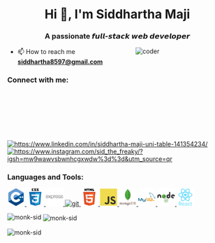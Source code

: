 <h1 align="center">Hi 👋, I'm Siddhartha Maji</h1>
<h3 align="center">A passionate 𝙛𝙪𝙡𝙡-𝙨𝙩𝙖𝙘𝙠 𝙬𝙚𝙗 𝙙𝙚𝙫𝙚𝙡𝙤𝙥𝙚𝙧</h3>
<img align="right" height="210px" width="210px"alt="coder" src="https://www.bing.com/th/id/OGC.81178b47a8598f0c81c4799f2cdd4057?pid=1.7&rurl=https%3a%2f%2fcdn.filestackcontent.com%2fefbSR18hT5uRKuo0zoMA&ehk=zs%2bkK9YczPNWfn9uKYeHtyVFDP63Xmr9DOGFN0llU3c%3d">

- 📫 How to reach me **siddhartha8597@gmail.com**

<h3 align="left">Connect with me:</h3>
<p align="left">
<a href="https://linkedin.com/in/https://www.linkedin.com/in/siddhartha-maji-uni-table-141354234/" target="blank"><img align="center" src="https://raw.githubusercontent.com/rahuldkjain/github-profile-readme-generator/master/src/images/icons/Social/linked-in-alt.svg" alt="https://www.linkedin.com/in/siddhartha-maji-uni-table-141354234/" height="30" width="40" /></a>
<a href="https://instagram.com/https://www.instagram.com/sid_the_freaky/?igsh=mw9wawvsbwnhcgxwdw%3d%3d&utm_source=qr" target="blank"><img align="center" src="https://raw.githubusercontent.com/rahuldkjain/github-profile-readme-generator/master/src/images/icons/Social/instagram.svg" alt="https://www.instagram.com/sid_the_freaky/?igsh=mw9wawvsbwnhcgxwdw%3d%3d&utm_source=qr" height="30" width="40" /></a>
</p>

<h3 align="left">Languages and Tools:</h3>
<p align="left"> <a href="https://www.w3schools.com/cpp/" target="_blank" rel="noreferrer"> <img src="https://raw.githubusercontent.com/devicons/devicon/master/icons/cplusplus/cplusplus-original.svg" alt="cplusplus" width="40" height="40"/> </a> <a href="https://www.w3schools.com/css/" target="_blank" rel="noreferrer"> <img src="https://raw.githubusercontent.com/devicons/devicon/master/icons/css3/css3-original-wordmark.svg" alt="css3" width="40" height="40"/> </a> <a href="https://expressjs.com" target="_blank" rel="noreferrer"> <img src="https://raw.githubusercontent.com/devicons/devicon/master/icons/express/express-original-wordmark.svg" alt="express" width="40" height="40"/> </a> <a href="https://git-scm.com/" target="_blank" rel="noreferrer"> <img src="https://www.vectorlogo.zone/logos/git-scm/git-scm-icon.svg" alt="git" width="40" height="40"/> </a> <a href="https://www.w3.org/html/" target="_blank" rel="noreferrer"> <img src="https://raw.githubusercontent.com/devicons/devicon/master/icons/html5/html5-original-wordmark.svg" alt="html5" width="40" height="40"/> </a> <a href="https://developer.mozilla.org/en-US/docs/Web/JavaScript" target="_blank" rel="noreferrer"> <img src="https://raw.githubusercontent.com/devicons/devicon/master/icons/javascript/javascript-original.svg" alt="javascript" width="40" height="40"/> </a> <a href="https://www.mongodb.com/" target="_blank" rel="noreferrer"> <img src="https://raw.githubusercontent.com/devicons/devicon/master/icons/mongodb/mongodb-original-wordmark.svg" alt="mongodb" width="40" height="40"/> </a> <a href="https://www.mysql.com/" target="_blank" rel="noreferrer"> <img src="https://raw.githubusercontent.com/devicons/devicon/master/icons/mysql/mysql-original-wordmark.svg" alt="mysql" width="40" height="40"/> </a> <a href="https://nodejs.org" target="_blank" rel="noreferrer"> <img src="https://raw.githubusercontent.com/devicons/devicon/master/icons/nodejs/nodejs-original-wordmark.svg" alt="nodejs" width="40" height="40"/> </a> <a href="https://reactjs.org/" target="_blank" rel="noreferrer"> <img src="https://raw.githubusercontent.com/devicons/devicon/master/icons/react/react-original-wordmark.svg" alt="react" width="40" height="40"/> </a> </p>

<p><img align="left" src="https://github-readme-stats.vercel.app/api/top-langs?username=monk-sid&show_icons=true&locale=en&layout=compact" alt="monk-sid" /></p>

<p>&nbsp;<img align="center" src="https://github-readme-stats.vercel.app/api?username=monk-sid&show_icons=true&locale=en" alt="monk-sid" /></p>

<p><img align="center" src="https://github-readme-streak-stats.herokuapp.com/?user=monk-sid&" alt="monk-sid" /></p>
